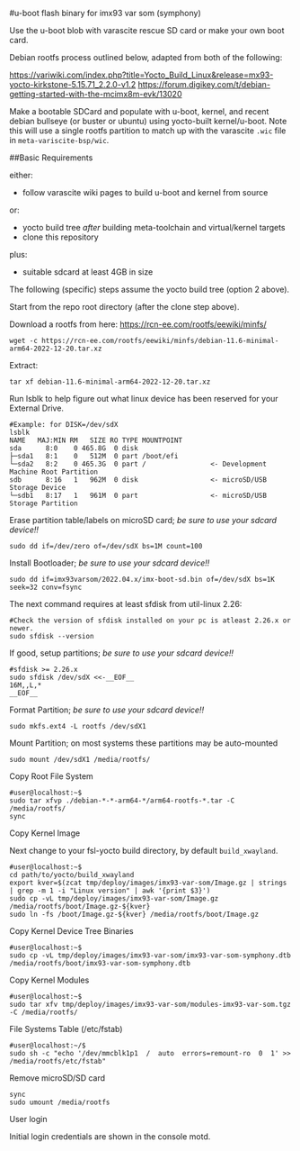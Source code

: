 #u-boot flash binary for imx93 var som (symphony)

Use the u-boot blob with varascite rescue SD card or make your own boot card.

Debian rootfs process outlined below, adapted from both of the following:

https://variwiki.com/index.php?title=Yocto_Build_Linux&release=mx93-yocto-kirkstone-5.15.71_2.2.0-v1.2
https://forum.digikey.com/t/debian-getting-started-with-the-mcimx8m-evk/13020

Make a bootable SDCard and populate with u-boot, kernel, and recent debian
bullseye (or buster or ubuntu) using yocto-built kernel/u-boot.  Note this
will use a single rootfs partition to match up with the varascite `.wic` file
in `meta-variscite-bsp/wic`.

##Basic Requirements

either:

* follow varascite wiki pages to build u-boot and kernel from source

or:

* yocto build tree *after* building meta-toolchain and virtual/kernel targets
* clone this repository

plus:

* suitable sdcard at least 4GB in size

The following (specific) steps assume the yocto build tree (option 2 above).

Start from the repo root directory (after the clone step above).

Download a rootfs from here: https://rcn-ee.com/rootfs/eewiki/minfs/

```
wget -c https://rcn-ee.com/rootfs/eewiki/minfs/debian-11.6-minimal-arm64-2022-12-20.tar.xz
```

Extract:

```
tar xf debian-11.6-minimal-arm64-2022-12-20.tar.xz

```

Run lsblk to help figure out what linux device has been reserved for your External Drive.

```
#Example: for DISK=/dev/sdX
lsblk
NAME   MAJ:MIN RM   SIZE RO TYPE MOUNTPOINT
sda      8:0    0 465.8G  0 disk
├─sda1   8:1    0   512M  0 part /boot/efi
└─sda2   8:2    0 465.3G  0 part /                <- Development Machine Root Partition
sdb      8:16   1   962M  0 disk                  <- microSD/USB Storage Device
└─sdb1   8:17   1   961M  0 part                  <- microSD/USB Storage Partition
```

Erase partition table/labels on microSD card; *be sure to use your sdcard device!!*

```
sudo dd if=/dev/zero of=/dev/sdX bs=1M count=100
```

Install Bootloader; *be sure to use your sdcard device!!*

```
sudo dd if=imx93varsom/2022.04.x/imx-boot-sd.bin of=/dev/sdX bs=1K seek=32 conv=fsync
```

The next command requires at least sfdisk from util-linux 2.26:

```
#Check the version of sfdisk installed on your pc is atleast 2.26.x or newer.
sudo sfdisk --version
```

If good, setup partitions; *be sure to use your sdcard device!!*

```
#sfdisk >= 2.26.x
sudo sfdisk /dev/sdX <<-__EOF__
16M,,L,*
__EOF__
```

Format Partition; *be sure to use your sdcard device!!*

``` 
sudo mkfs.ext4 -L rootfs /dev/sdX1
```

Mount Partition; on most systems these partitions may be auto-mounted

```
sudo mount /dev/sdX1 /media/rootfs/
```

Copy Root File System

```
#user@localhost:~$
sudo tar xfvp ./debian-*-*-arm64-*/arm64-rootfs-*.tar -C /media/rootfs/
sync
```

Copy Kernel Image

Next change to your fsl-yocto build directory, by default `build_xwayland`.

```
#user@localhost:~$
cd path/to/yocto/build_xwayland
export kver=$(zcat tmp/deploy/images/imx93-var-som/Image.gz | strings | grep -m 1 -i "Linux version" | awk '{print $3}')
sudo cp -vL tmp/deploy/images/imx93-var-som/Image.gz /media/rootfs/boot/Image.gz-${kver}
sudo ln -fs /boot/Image.gz-${kver} /media/rootfs/boot/Image.gz
```

Copy Kernel Device Tree Binaries

```
#user@localhost:~$
sudo cp -vL tmp/deploy/images/imx93-var-som/imx93-var-som-symphony.dtb /media/rootfs/boot/imx93-var-som-symphony.dtb
```

Copy Kernel Modules

```
#user@localhost:~$
sudo tar xfv tmp/deploy/images/imx93-var-som/modules-imx93-var-som.tgz -C /media/rootfs/
```

File Systems Table (/etc/fstab)

```
#user@localhost:~/$
sudo sh -c "echo '/dev/mmcblk1p1  /  auto  errors=remount-ro  0  1' >> /media/rootfs/etc/fstab"
```

Remove microSD/SD card

```
sync
sudo umount /media/rootfs
```

User login

Initial login credentials are shown in the console motd.


